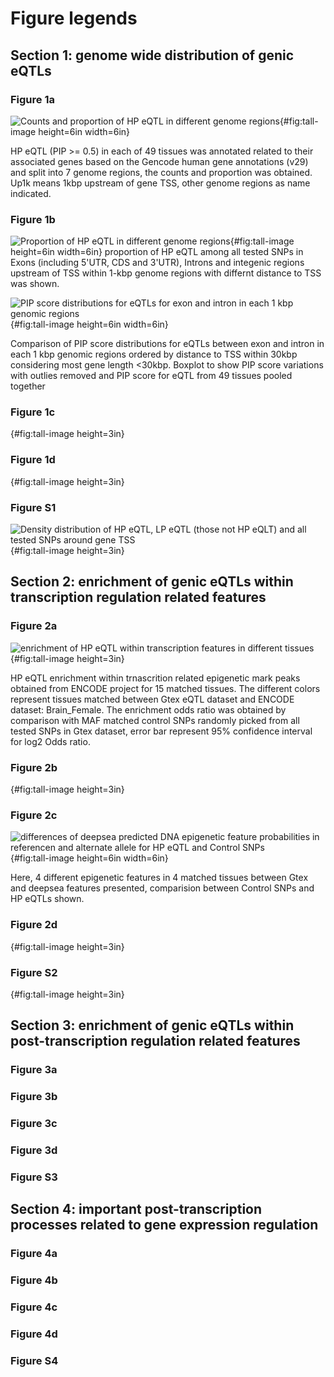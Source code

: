# Figure legends

## Section 1: genome wide distribution of genic eQTLs
### Figure 1a
![Counts and proportion of HP eQTL in different genome regions](./images/Figure1a_HP_cts_prop_tissues.PNG){#fig:tall-image height=6in width=6in}


HP eQTL (PIP >= 0.5) in each of 49 tissues was annotated related to their associated genes based on the Gencode human gene annotations (v29) and split into 7 genome regions, the counts and proportion was obtained. Up1k means 1kbp upstream of gene TSS, other genome regions as name indicated.

### Figure 1b
![Proportion of HP eQTL in different genome regions](./images/Figure1b_HP_proportion_TSS_dist.PNG){#fig:tall-image height=6in width=6in}
proportion of HP eQTL among all tested SNPs in Exons (including 5'UTR, CDS and 3'UTR), Introns and integenic regions upstream of TSS within 1-kbp genome regions with differnt distance to TSS was shown.    

![PIP score distributions for eQTLs for exon and intron in each 1 kbp genomic regions](./images/Figure1b_PIP_distr_TSSdist.PNG){#fig:tall-image height=6in width=6in}


Comparison of PIP score distributions for eQTLs between exon and intron in each 1 kbp genomic regions ordered by distance to TSS within 30kbp considering most gene length <30kbp. Boxplot to show PIP score variations with outlies removed and PIP score for eQTL from 49 tissues pooled together

### Figure 1c
![](){#fig:tall-image height=3in}
### Figure 1d
![](){#fig:tall-image height=3in}

### Figure S1
![Density distribution of HP eQTL, LP eQTL (those not HP eQLT) and all tested SNPs around gene TSS](./images/FigureS1_TSSdist_density.PNG){#fig:tall-image height=3in}


## Section 2: enrichment of genic eQTLs within transcription regulation related features
### Figure 2a
![enrichment of HP eQTL within transcription features in different tissues](./images/Figure2a_DNAfeat_enrich_tissuematch.PNG){#fig:tall-image height=3in}


HP eQTL enrichment within trnascrition related epigenetic mark peaks obtained from ENCODE project for 15 matched tissues. The different colors represent tissues matched between Gtex eQTL dataset and ENCODE dataset: Brain_Female. The enrichment odds ratio was obtained by comparison with MAF matched control SNPs randomly picked from all tested SNPs in Gtex dataset, error bar represent 95% confidence interval for log2 Odds ratio.

### Figure 2b
![](){#fig:tall-image height=3in}
### Figure 2c
![differences of deepsea predicted DNA epigenetic feature probabilities in referencen and alternate allele for HP eQTL and Control SNPs ](./images/Figure2c_abs_deepseadiff_HPvsControl.PNG){#fig:tall-image height=6in width=6in}


Here, 4 different epigenetic features in 4 matched tissues between Gtex and deepsea features presented, comparision between Control SNPs and HP eQTLs shown.

### Figure 2d
![](){#fig:tall-image height=3in}

### Figure S2
![](){#fig:tall-image height=3in}

## Section 3: enrichment of genic eQTLs within post-transcription regulation related features
### Figure 3a
### Figure 3b
### Figure 3c
### Figure 3d

### Figure S3

## Section 4: important post-transcription processes related to gene expression regulation
### Figure 4a
### Figure 4b
### Figure 4c
### Figure 4d

### Figure S4

